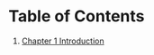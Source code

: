 # Table of Contents

1. [Chapter 1 Introduction](https://nbviewer.jupyter.org/github/collin1021/Notebooks/blob/master/ch1/Intro2.ipynb)
